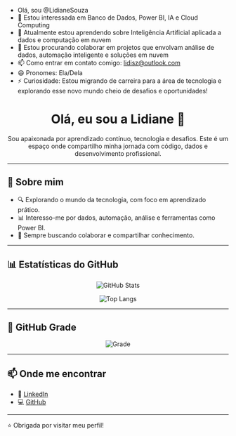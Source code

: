 - Olá, sou @LidianeSouza
- 👀 Estou interessada em Banco de Dados, Power BI, IA e Cloud Computing
- 🌱 Atualmente estou aprendendo sobre Inteligência Artificial aplicada a dados e computação em nuvem
- 💞️ Estou procurando colaborar em projetos que envolvam análise de dados, automação inteligente e soluções em nuvem
- 📫 Como entrar em contato comigo: lidisz@outlook.com
- 😄 Pronomes: Ela/Dela 
- ⚡ Curiosidade: Estou migrando de carreira para a área de tecnologia e explorando esse novo mundo cheio de desafios e oportunidades!


<!---
LidianeSouza/LidianeSouza is a ✨ special ✨ repository because its `README.md` (this file) appears on your GitHub profile.
You can click the Preview link to take a look at your changes.
--->


<h1 align="center">Olá, eu sou a Lidiane 👋</h1>

<p align="center">
Sou apaixonada por aprendizado contínuo, tecnologia e desafios.  
Este é um espaço onde compartilho minha jornada com código, dados e desenvolvimento profissional.
</p>

---

## 🚀 Sobre mim

- 🔍 Explorando o mundo da tecnologia, com foco em aprendizado prático.
- 📊 Interesso-me por dados, automação, análise e ferramentas como Power BI.
- 🤝 Sempre buscando colaborar e compartilhar conhecimento.

---

## 📊 Estatísticas do GitHub

<div align="center">
  
![GitHub Stats](https://github-readme-stats.vercel.app/api?username=LidianeSouza&show_icons=true&theme=radical&count_private=true)

![Top Langs](https://github-readme-stats.vercel.app/api/top-langs/?username=LidianeSouza&layout=compact&theme=radical)

</div>

---

## 🧠 GitHub Grade

<div align="center">
  
![Grade](https://github-grade.vercel.app/api/getGrade?user=LidianeSouza)

</div>

---

## 📫 Onde me encontrar

- 💼 [LinkedIn](https://www.linkedin.com/in/lidianesouza)
- 💻 [GitHub](https://github.com/LidianeSouza)

---

⭐ Obrigada por visitar meu perfil!

